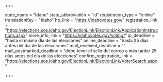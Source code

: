 +++

state_name = "Idaho"
state_abbreviation = "id"
registration_type = "online"
translationKey = "Idaho"
hp_link = "https://idahovotes.gov/"
registration_link = "https://elections.sos.idaho.gov/ElectionLink/ElectionLink/ApplicationInstructions.aspx"
more_info_link = "https://idahovotes.gov/voting/"
ip_deadline = "hasta el mismo día de las elecciones"
online_deadline = "hasta 25 días antes del día de las elecciones"
mail_received_deadline = ""
mail_postmarked_deadline = "debe tener el sello del correo a más tardar 25 días antes del día de las elecciones"
confirm_registration_link = "https://elections.sos.idaho.gov/ElectionLink/ElectionLink/VoterSearch.aspx"

+++